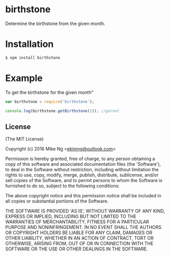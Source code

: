 
# birthstone

  Determine the birthstone from the given month.

# Installation

```bash
$ npm install birthstone
```

# Example

To get the birthstone for the given month"

```js
var birthstone = require('birthstone');

console.log(birthstone.getBirthstone(1)); //garnet
```

## License

(The MIT License)

Copyright (c) 2016 Mike Ng &lt;ekimng@outlook.com&gt;

Permission is hereby granted, free of charge, to any person obtaining
a copy of this software and associated documentation files (the
'Software'), to deal in the Software without restriction, including
without limitation the rights to use, copy, modify, merge, publish,
distribute, sublicense, and/or sell copies of the Software, and to
permit persons to whom the Software is furnished to do so, subject to
the following conditions:

The above copyright notice and this permission notice shall be
included in all copies or substantial portions of the Software.

THE SOFTWARE IS PROVIDED 'AS IS', WITHOUT WARRANTY OF ANY KIND,
EXPRESS OR IMPLIED, INCLUDING BUT NOT LIMITED TO THE WARRANTIES OF
MERCHANTABILITY, FITNESS FOR A PARTICULAR PURPOSE AND NONINFRINGEMENT.
IN NO EVENT SHALL THE AUTHORS OR COPYRIGHT HOLDERS BE LIABLE FOR ANY
CLAIM, DAMAGES OR OTHER LIABILITY, WHETHER IN AN ACTION OF CONTRACT,
TORT OR OTHERWISE, ARISING FROM, OUT OF OR IN CONNECTION WITH THE
SOFTWARE OR THE USE OR OTHER DEALINGS IN THE SOFTWARE.